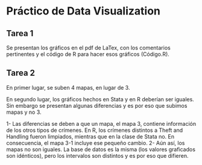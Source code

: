 # Práctico de Data Visualization

## Tarea 1

Se presentan los gráficos en el pdf de LaTex, con los comentarios pertinentes y el código de R para hacer esos gráficos (Código.R).

## Tarea 2

En primer lugar, se suben 4 mapas, en lugar de 3.

En segundo lugar, los gráficos hechos en Stata y en R deberían ser iguales. Sin embargo se presentan algunas diferencias y es por eso que subimos mapas y no 3.

1- Las diferencias se deben a que un mapa, el mapa 3, contiene información de los otros tipos de crímenes. En R, los crímenes distintos a Theft and Handling fueron limpiados, mientras que en la clase de Stata no. En consecuencia, el mapa 3-1 incluye ese pequeño cambio.
2- Aún así, los mapas no son iguales. La base de datos es la misma (los valores graficados son idénticos), pero los intervalos son distintos y es por eso que difieren.
